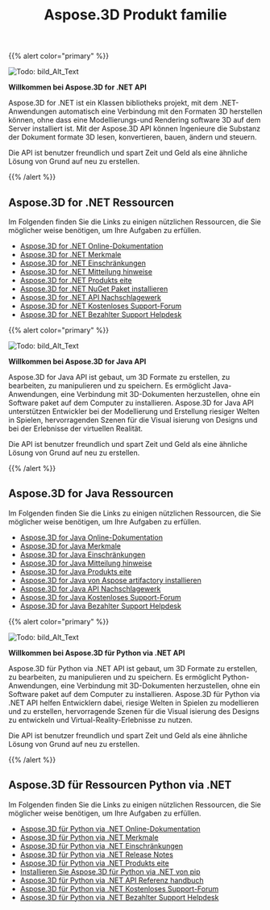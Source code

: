 ﻿---
title: Aspose.3D Produkt familie
type: docs
description: Aspose.3D APIs ermöglichen es Programmierern, ihre Apps automatisch mit den Formaten 3D zu verbinden, ohne dass eine Modellierungs-und Rendering software 3D auf dem Server installiert ist. Die APIs Aspose.3D erleichtern Ingenieuren das Lesen, Konvertieren, Erstellen, Ändern und Steuern der Substanz der Dokument formate 3D.
weight: 10
url: /de/
---
{{% alert color="primary" %}} 

![Todo: bild_Alt_Text](home_1.png)

**Willkommen bei Aspose.3D for .NET API**

Aspose.3D for .NET ist ein Klassen bibliotheks projekt, mit dem .NET-Anwendungen automatisch eine Verbindung mit den Formaten 3D herstellen können, ohne dass eine Modellierungs-und Rendering software 3D auf dem Server installiert ist. Mit der Aspose.3D API können Ingenieure die Substanz der Dokument formate 3D lesen, konvertieren, bauen, ändern und steuern.

Die API ist benutzer freundlich und spart Zeit und Geld als eine ähnliche Lösung von Grund auf neu zu erstellen.

{{% /alert %}} 
## **Aspose.3D for .NET Ressourcen**
Im Folgenden finden Sie die Links zu einigen nützlichen Ressourcen, die Sie möglicher weise benötigen, um Ihre Aufgaben zu erfüllen.

- [Aspose.3D for .NET Online-Dokumentation](/3d/de/net/)
- [Aspose.3D for .NET Merkmale](/3d/de/net/)
- [Aspose.3D for .NET Einschränkungen](/3d/de/net/installation/#SystemRequirements)
- [Aspose.3D for .NET Mitteilung hinweise](/3d/de/net/release-notes/)
- [Aspose.3D for .NET Produkts eite](https://products.aspose.com/3d/net/)
- [Aspose.3D for .NET NuGet Paket installieren](https://www.nuget.org/packages/Aspose.3D/)
- [Aspose.3D for .NET API Nachschlagewerk](https://reference.aspose.com/3d/net)
- [Aspose.3D for .NET Kostenloses Support-Forum](https://forum.aspose.com/c/3d/18)
- [Aspose.3D for .NET Bezahlter Support Helpdesk](https://helpdesk.aspose.com/)

{{% alert color="primary" %}} 

![Todo: bild_Alt_Text](home_2.png)

**Willkommen bei Aspose.3D for Java API**

Aspose.3D for Java API ist gebaut, um 3D Formate zu erstellen, zu bearbeiten, zu manipulieren und zu speichern. Es ermöglicht Java-Anwendungen, eine Verbindung mit 3D-Dokumenten herzustellen, ohne ein Software paket auf dem Computer zu installieren. Aspose.3D for Java API unterstützen Entwickler bei der Modellierung und Erstellung riesiger Welten in Spielen, hervorragenden Szenen für die Visual isierung von Designs und bei der Erlebnisse der virtuellen Realität.

Die API ist benutzer freundlich und spart Zeit und Geld als eine ähnliche Lösung von Grund auf neu zu erstellen.

{{% /alert %}} 


## **Aspose.3D for Java Ressourcen**
Im Folgenden finden Sie die Links zu einigen nützlichen Ressourcen, die Sie möglicher weise benötigen, um Ihre Aufgaben zu erfüllen.

- [Aspose.3D for Java Online-Dokumentation](/3d/de/java/)
- [Aspose.3D for Java Merkmale](/3d/de/java/product-overview/#rich-features)
- [Aspose.3D for Java Einschränkungen](/3d/de/java/installation#SystemRequirements)
- [Aspose.3D for Java Mitteilung hinweise](/3d/de/java/release-notes/)
- [Aspose.3D for Java Produkts eite](https://products.aspose.com/3d/java)
- [Aspose.3D for Java von Aspose artifactory installieren](/3d/de/java/installation)
- [Aspose.3D for Java API Nachschlagewerk](https://reference.aspose.com/3d/java)
- [Aspose.3D for Java Kostenloses Support-Forum](https://forum.aspose.com/c/3d)
- [Aspose.3D for Java Bezahlter Support Helpdesk](https://helpdesk.aspose.com/)




{{% alert color="primary" %}} 

![Todo: bild_Alt_Text](/3d/de/python-net/home_1.png)

**Willkommen bei Aspose.3D für Python via .NET API**

Aspose.3D für Python via .NET API ist gebaut, um 3D Formate zu erstellen, zu bearbeiten, zu manipulieren und zu speichern. Es ermöglicht Python-Anwendungen, eine Verbindung mit 3D-Dokumenten herzustellen, ohne ein Software paket auf dem Computer zu installieren. Aspose.3D für Python via .NET API helfen Entwicklern dabei, riesige Welten in Spielen zu modellieren und zu erstellen, hervorragende Szenen für die Visual isierung des Designs zu entwickeln und Virtual-Reality-Erlebnisse zu nutzen.

Die API ist benutzer freundlich und spart Zeit und Geld als eine ähnliche Lösung von Grund auf neu zu erstellen.

{{% /alert %}} 


## **Aspose.3D für Ressourcen Python via .NET**
Im Folgenden finden Sie die Links zu einigen nützlichen Ressourcen, die Sie möglicher weise benötigen, um Ihre Aufgaben zu erfüllen.

- [Aspose.3D für Python via .NET Online-Dokumentation](/3d/de/python-net/)
- [Aspose.3D für Python via .NET Merkmale](/3d/de/python-net/product-overview/#rich-features)
- [Aspose.3D für Python via .NET Einschränkungen](/3d/de/python-net/installation#SystemRequirements)
- [Aspose.3D für Python via .NET Release Notes](/3d/de/python-net/release-notes/)
- [Aspose.3D für Python via .NET Produkts eite](https://products.aspose.com/3d/python-net)
- [Installieren Sie Aspose.3D für Python via .NET von pip](/3d/de/python-net/installation)
- [Aspose.3D für Python via .NET API Referenz handbuch](https://reference.aspose.com/3d/python-net)
- [Aspose.3D für Python via .NET Kostenloses Support-Forum](https://forum.aspose.com/c/3d)
- [Aspose.3D für Python via .NET Bezahlter Support Helpdesk](https://helpdesk.aspose.com/)





